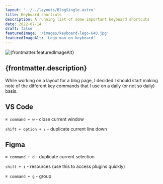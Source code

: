 ```yaml
---
layout: '../../layouts/BlogSingle.astro'
title: Keyboard shortcuts
description: A running list of some important keyboard shortcuts
date: 2022-07-14
draft: false
featuredImage: '/images/keyboard-lego-640.jpg'
featuredImageAlt: 'Lego man on keyboard'
---
```


<img src={frontmatter.featuredImage} alt={frontmatter.featuredImageAlt} />

## {frontmatter.description}

While working on a layout for a blog page, I decided I should start making note of the different key commands that I use on a daily (or not so daily) basis.

## VS Code

`⌘ command + w` - close current window

`shift + option + ↓` - duplicate current line down

## Figma

`⌘ command + d` - duplicate current selection

`shift + i` - resources (use this to access plugins quickly)

`⌘ command + g` - group
